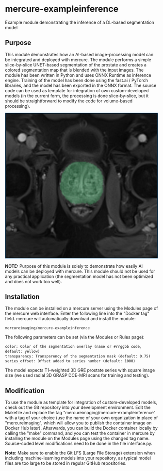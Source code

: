 # mercure-exampleinference
Example module demonstrating the inference of a DL-based segmentation model

## Purpose

This module demonstrates how an AI-based image-processing model can be integrated and deployed with mercure. The module performs a simple slice-by-slice UNET-based segmentation of the prostate and creates a colored segmentation map that is blended with the input images. The module has been written in Python and uses ONNX Runtime as inference engine. Training of the model has been done using the fast.ai / PyTorch libraries, and the model has been exported in the ONNX format. The source code can be used as template for integration of own custom-developed models (in the current form, the processing is done slice-by-slice, but it should be straightforward to modify the code for volume-based processing).

![Example](example.jpg)

**NOTE:** Purpose of this module is solely to demonstrate how easily AI models can be deployed with mercure. This module should not be used for any practical application (the segmentation model has not been optimized and does not work too well).

## Installation

The module can be installed on a mercure server using the Modules page of the mercure web interface. Enter the following line into the "Docker tag" field. mercure will automatically download and install the module:
```
mercureimaging/mercure-exampleinference
```

The following parameters can be set (via the Modules or Rules page):
```
color: Color of the segmentation overlay (name or #rrggbb code, default: yellow)
transparency: Transparency of the segmentation mask (default: 0.75)
series_offset: Offset added to series number (default: 1000)
```

The model expects T1-weighted 3D GRE prostate series with square image size (we used radial 3D GRASP DCE-MRI scans for training and testing).

## Modification

To use the module as template for integration of custom-developed models, check out the Git repository into your development environment. Edit the Makefile and replace the tag "mercureimaging/mercure-exampleinference" with a tag of your choice (use the name of your own organization in place of "mercureimaging", which will allow you to publish the container image on Docker Hub later). Afterwards, you can build the Docker container locally by calling the "make" command, and you can test the container in mercure by installing the module on the Modules page using the changed tag name. Source-coded level modifications need to be done in the file interface.py.

**Note:** Make sure to enable the Git LFS (Large File Storage) extension when including machine-learning models into your repository, as typical model files are too large to be stored in regular GitHub repositories.
